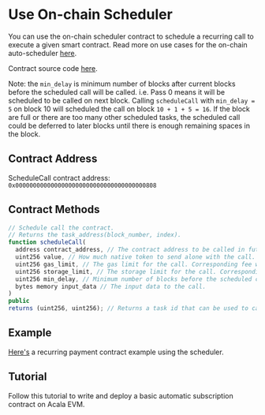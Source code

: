 # Use On-chain Scheduler

You can use the on-chain scheduler contract to schedule a recurring call to execute a given smart contract. Read more on use cases for the on-chain auto-scheduler [here](https://wiki.acala.network/learn/basics/acala-evm/acala-evm-composable-defi-stack/on-chain-scheduler).

Contract source code [here](https://wiki.acala.network/learn/basics/acala-evm/acala-evm-composable-defi-stack/on-chain-scheduler).

Note: the `min_delay` is minimum number of blocks after current blocks before the scheduled call will be called. i.e. Pass 0 means it will be scheduled to be called on next block. Calling `scheduleCall` with `min_delay = 5` on block 10 will scheduled the call on block `10 + 1 + 5 = 16`. If the block are full or there are too many other scheduled tasks, the scheduled call could be deferred to later blocks until there is enough remaining spaces in the block.

## Contract Address

ScheduleCall contract address: `0x0000000000000000000000000000000000000808`

## Contract Methods

```javascript
// Schedule call the contract.
// Returns the task_address(block_number, index).
function scheduleCall(
  address contract_address, // The contract address to be called in future.
  uint256 value, // How much native token to send alone with the call.
  uint256 gas_limit, // The gas limit for the call. Corresponding fee will be reserved upfront and refunded after call.
  uint256 storage_limit, // The storage limit for the call. Corresponding fee will be reserved upfront and refunded after call.
  uint256 min_delay, // Minimum number of blocks before the scheduled call will be called.
  bytes memory input_data // The input data to the call.
)
public
returns (uint256, uint256); // Returns a task id that can be used to cancel or reschedule call.
```

## Example

[Here's](https://github.com/AcalaNetwork/evm-examples/tree/master/scheduler) a recurring payment contract example using the scheduler.

## Tutorial

Follow this tutorial to write and deploy a basic automatic subscription contract on Acala EVM.

